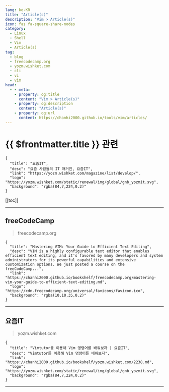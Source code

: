 ```yaml
---
lang: ko-KR
title: "Article(s)"
description: "Vim > Article(s)"
icon: fas fa-square-share-nodes
category: 
  - Linux
  - Shell
  - Vim
  - Article(s)
tag: 
  - blog
  - freecodecamp.org
  - yozm.wishket.com
  - cli
  - vi
  - vim
head:
  - - meta:
    - property: og:title
      content: "Vim > Article(s)"
    - property: og:description
      content: "Article(s)"
    - property: og:url
      content: https://chanhi2000.github.io/tools/vim/articles/
---
```


# {{ $frontmatter.title }} 관련

<SiteInfo
  name="freeCodeCamp Programming Tutorials: Python, JavaScript, Git & More"
  desc="Browse thousands of programming tutorials written by experts. Learn Web Development, Data Science, DevOps, Security, and get developer career advice."
  url="https://freecodecamp.org/news/"
  logo="https://cdn.freecodecamp.org/universal/favicons/favicon.ico"
  preview="https://cdn.freecodecamp.org/platform/universal/fcc_meta_1920X1080-indigo.png"/>

```component VPCard
{
  "title": "요즘IT", 
  "desc": "요즘 사람들의 IT 매거진, 요즘IT", 
  "link": "https://yozm.wishket.com/magazine/list/develop/", 
  "logo": "https://yozm.wishket.com/static/renewal/img/global/gnb_yozmit.svg", 
  "background": "rgba(84,7,224,0.2)"
}
```

[[toc]]

---

## <FontIcon icon="fa-brands fa-free-code-camp"/>freeCodeCamp

> freecodecamp.org

```component VPCard
{
  "title": "Mastering VIM: Your Guide to Efficient Text Editing",
  "desc": "VIM is a highly configurable text editor that enables efficient text editing, and it's favored by many developers and system administrators for its powerful capabilities and extensive customization options. We just posted a course on the freeCodeCamp...",
  "link": "https://chanhi2000.github.io/bookshelf/freecodecamp.org/mastering-vim-your-guide-to-efficient-text-editing.md",
  "logo": "https://cdn.freecodecamp.org/universal/favicons/favicon.ico",
  "background": "rgba(10,10,35,0.2)"
}
```

<!-- END: freecodecamp.org -->

---

## 요즘IT

> yozm.wishket.com

```component VPCard
{
  "title": "Vimtutor를 이용해 Vim 명령어를 배워보자 | 요즘IT",
  "desc": "Vimtutor를 이용해 Vim 명령어를 배워보자",
  "link": "https://chanhi2000.github.io/bookshelf/yozm.wishket.com/2238.md",
  "logo": "https://yozm.wishket.com/static/renewal/img/global/gnb_yozmit.svg", 
  "background": "rgba(84,7,224,0.2)"
}
```

<!-- END: yozm.wishket.com -->

---

<TagLinks />